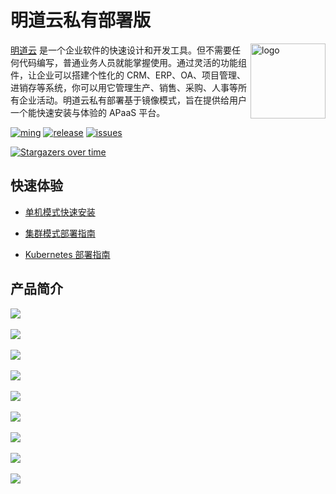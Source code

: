 # 明道云私有部署版

<img src="https://user-images.githubusercontent.com/7261408/82203093-67ae1600-9935-11ea-8cd9-89b61b47b38f.png" alt="logo" height="120px" align="right" />

[明道云](https://www.mingdao.com) 是一个企业软件的快速设计和开发工具。但不需要任何代码编写，普通业务人员就能掌握使用。通过灵活的功能组件，让企业可以搭建个性化的 CRM、ERP、OA、项目管理、进销存等系统，你可以用它管理生产、销售、采购、人事等所有企业活动。明道云私有部署基于镜像模式，旨在提供给用户一个能快速安装与体验的 APaaS 平台。

[![ming](https://img.shields.io/badge/I%20%E2%9D%A4%20MY%20TEAM-%E6%98%8E-blue)](https://www.mingdao.com) [![release](https://img.shields.io/github/v/release/mingdaocom/pd.svg)](https://github.com/mingdaocom/pd/releases) [![issues](https://img.shields.io/github/issues/mingdaocom/pd)](https://github.com/mingdaocom/pd/issues) 

[![Stargazers over time](https://starchart.cc/mingdaocom/pd.svg)](https://starchart.cc/mingdaocom/pd)


## 快速体验

- [单机模式快速安装](https://docs.pd.mingdao.com/deployment/docker-compose/standalone/quickstart.html)

- [集群模式部署指南](https://docs.pd.mingdao.com/deployment/docker-compose/cluster/guide.html)

- [Kubernetes 部署指南](https://docs.pd.mingdao.com/deployment/kubernetes/)

## 产品简介

![](https://user-images.githubusercontent.com/7261408/100502057-ca1a8580-31a6-11eb-97b6-7edbb9e495cf.png)
<br/><br/>
![](https://user-images.githubusercontent.com/7261408/100502096-cd157600-31a6-11eb-870f-b429a002e658.png)
<br/><br/>
![](https://user-images.githubusercontent.com/7261408/100502108-cdae0c80-31a6-11eb-88ca-534b1d66c147.png)
<br/><br/>
![](https://user-images.githubusercontent.com/7261408/100502125-cedf3980-31a6-11eb-9cb0-7be730b54873.png)
<br/><br/>
![](https://user-images.githubusercontent.com/7261408/100502134-cf77d000-31a6-11eb-8a2a-2506942a8048.png)
<br/><br/>
![](https://user-images.githubusercontent.com/7261408/100502154-d0a8fd00-31a6-11eb-9aa9-6260c39371ea.png)
<br/><br/>
![](https://user-images.githubusercontent.com/7261408/100502182-d272c080-31a6-11eb-828c-c92b2645b6f7.png)
<br/><br/>
![](https://user-images.githubusercontent.com/7261408/100502199-d30b5700-31a6-11eb-94fc-e5fb6dd5ac2f.png)
<br/><br/>
![](https://user-images.githubusercontent.com/7261408/100502208-d3a3ed80-31a6-11eb-913c-0ee947d935e5.png)
